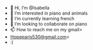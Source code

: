 - 👋 Hi, I’m @Isabella
- 👀 I’m interested in piano and animals
- 🌱 I’m currently learning french
- 💞️ I’m looking to collaborate on piano
- 📫 How to reach me on my gmail>
- Hopeparis530@gmail.com<
- :)
<!---
Isabella is a ✨ special ✨ repository because its `README.md` (this file) appears on your GitHub profile.
You can click the Preview link to take a look at your changes.
--->
